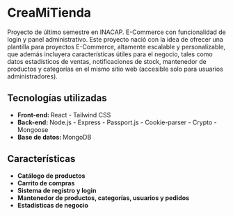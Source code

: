 # CreaMiTienda

Proyecto de último semestre en INACAP. E-Commerce con funcionalidad de login y panel administrativo.
Este proyecto nació con la idea de ofrecer una plantilla para proyectos E-Commerce, altamente escalable y personalizable, que además incluyera características útiles para el negocio, tales como datos estadísticos de ventas, notificaciones de stock, mantenedor de productos y categorías en el mismo sitio web (accesible solo para usuarios administradores).

## Tecnologías utilizadas

<ul>
  <li><b>Front-end: </b>React - Tailwind CSS</li>
  <li><b>Back-end: </b>Node.js - Express - Passport.js - Cookie-parser - Crypto - Mongoose</li>
  <li><b>Base de datos: </b>MongoDB</li>
</ul>

## Características 
<b>
  <ul>
    <li>Catálogo de productos</li>
    <li>Carrito de compras</li>
    <li>Sistema de registro y login</li>
    <li>Mantenedor de productos, categorías, usuarios y pedidos</li>
    <li>Estadísticas de negocio</li>
  </ul>
</b>
